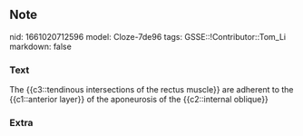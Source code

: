 ## Note
nid: 1661020712596
model: Cloze-7de96
tags: GSSE::!Contributor::Tom_Li
markdown: false

### Text
<div>
  The {{c3::tendinous intersections of the rectus muscle}} are
  adherent to the {{c1::anterior layer}} of the aponeurosis of the
  {{c2::internal oblique}}
</div>

### Extra

